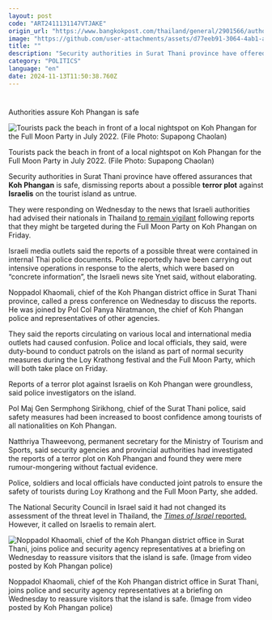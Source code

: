 ```yaml
---
layout: post
code: "ART2411131147VTJAKE"
origin_url: "https://www.bangkokpost.com/thailand/general/2901566/authorities-assure-koh-phangan-is-safe"
image: "https://github.com/user-attachments/assets/d77eeb91-3064-4ab1-aeb0-f9d0dcbf80c6"
title: ""
description: "Security authorities in Surat Thani province have offered assurances that  Koh Phangan  is safe, dismissing reports about a possible  terror plot  against  Israelis  on the tourist island as untrue."
category: "POLITICS"
language: "en"
date: 2024-11-13T11:50:38.760Z
---
```


# 

Authorities assure Koh Phangan is safe

![Tourists pack the beach in front of a local nightspot on Koh Phangan for the Full Moon Party in July 2022. (File Photo: Supapong Chaolan)](https://github.com/user-attachments/assets/ffd2ce3b-4f32-4e0a-a6cc-c730459a4033)

Tourists pack the beach in front of a local nightspot on Koh Phangan for the Full Moon Party in July 2022. (File Photo: Supapong Chaolan)

Security authorities in Surat Thani province have offered assurances that **Koh Phangan** is safe, dismissing reports about a possible **terror plot** against **Israelis** on the tourist island as untrue.

They were responding on Wednesday to the news that Israeli authorities had advised their nationals in Thailand [to remain vigilant](https://www.bangkokpost.com/thailand/general/2900973/israelis-in-thailand-urged-to-be-vigilant) following reports that they might be targeted during the Full Moon Party on Koh Phangan on Friday.

Israeli media outlets said the reports of a possible threat were contained in internal Thai police documents. Police reportedly have been carrying out intensive operations in response to the alerts, which were based on “concrete information”, the Israeli news site Ynet said, without elaborating.

Noppadol Khaomali, chief of the Koh Phangan district office in Surat Thani province, called a press conference on Wednesday to discuss the reports. He was joined by Pol Col Panya Niratmanon, the chief of Koh Phangan police and representatives of other agencies.

They said the reports circulating on various local and international media outlets had caused confusion. Police and local officials, they said, were duty-bound to conduct patrols on the island as part of normal security measures during the Loy Krathong festival and the Full Moon Party, which will both take place on Friday.

Reports of a terror plot against Israelis on Koh Phangan were groundless, said police investigators on the island.

Pol Maj Gen Sermphong Sirikhong, chief of the Surat Thani police, said safety measures had been increased to boost confidence among tourists of all nationalities on Koh Phangan.

Natthriya Thaweevong, permanent secretary for the Ministry of Tourism and Sports, said security agencies and provincial authorities had investigated the reports of a terror plot on Koh Phangan and found they were mere rumour-mongering without factual evidence.

Police, soldiers and local officials have conducted joint patrols to ensure the safety of tourists during Loy Krathong and the Full Moon Party, she added.

The National Security Council in Israel said it had not changed its assessment of the threat level in Thailand, the [_Times of Israel_ reported.](https://www.timesofisrael.com/liveblog_entry/israeli-officials-say-no-current-change-to-thailand-threat-level-but-urge-vigilance/) However, it called on Israelis to remain alert.

![Noppadol Khaomali, chief of the Koh Phangan district office in Surat Thani, joins police and security agency representatives at a briefing on Wednesday to reassure visitors that the island is safe. (Image from video posted by Koh Phangan police)](https://github.com/user-attachments/assets/faa7e794-067f-4c07-ae6a-b5c3f37f0d6e)

Noppadol Khaomali, chief of the Koh Phangan district office in Surat Thani, joins police and security agency representatives at a briefing on Wednesday to reassure visitors that the island is safe. (Image from video posted by Koh Phangan police)